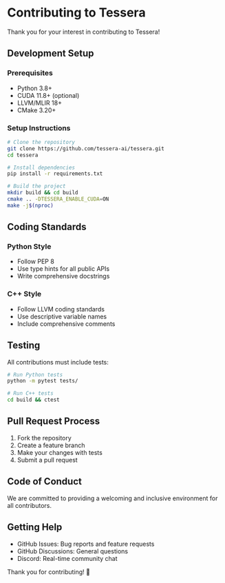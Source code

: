# Contributing to Tessera

Thank you for your interest in contributing to Tessera!

## Development Setup

### Prerequisites
- Python 3.8+
- CUDA 11.8+ (optional)
- LLVM/MLIR 18+
- CMake 3.20+

### Setup Instructions
```bash
# Clone the repository
git clone https://github.com/tessera-ai/tessera.git
cd tessera

# Install dependencies
pip install -r requirements.txt

# Build the project
mkdir build && cd build
cmake .. -DTESSERA_ENABLE_CUDA=ON
make -j$(nproc)
```

## Coding Standards

### Python Style
- Follow PEP 8
- Use type hints for all public APIs
- Write comprehensive docstrings

### C++ Style  
- Follow LLVM coding standards
- Use descriptive variable names
- Include comprehensive comments

## Testing

All contributions must include tests:

```bash
# Run Python tests
python -m pytest tests/

# Run C++ tests
cd build && ctest
```

## Pull Request Process

1. Fork the repository
2. Create a feature branch
3. Make your changes with tests
4. Submit a pull request

## Code of Conduct

We are committed to providing a welcoming and inclusive environment for all contributors.

## Getting Help

- GitHub Issues: Bug reports and feature requests
- GitHub Discussions: General questions
- Discord: Real-time community chat

Thank you for contributing! 🚀
